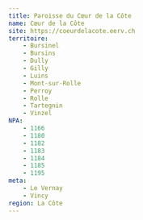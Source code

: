 ```yaml
---
title: Paroisse du Cœur de la Côte
name: Cœur de la Côte
site: https://coeurdelacote.eerv.ch
territoire:
    - Bursinel
    - Bursins
    - Dully
    - Gilly
    - Luins
    - Mont-sur-Rolle
    - Perroy
    - Rolle
    - Tartegnin
    - Vinzel
NPA:
    - 1166
    - 1180
    - 1182
    - 1183
    - 1184
    - 1185
    - 1195
meta:
    - Le Vernay
    - Vincy
region: La Côte
---
```

